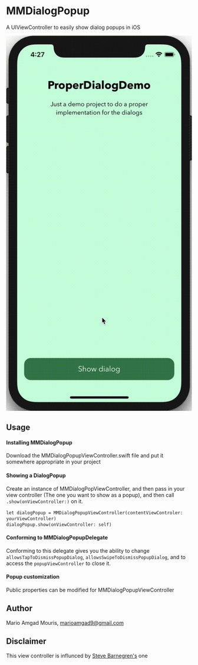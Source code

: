 # MMDialogPopup
A UIViewController to easily show dialog popups in iOS

![](MMDialogPopupDemo.gif)

## Usage

#### Installing MMDialogPopup
Download the MMDialogPopupViewController.swift file and put it somewhere appropriate in your project

#### Showing a DialogPopup
Create an instance of MMDialogPopViewController, and then pass in your view controller (The one you want to show as a popup),
and then call `.show(onViewController:)` on it. 

```
let dialogPopup = MMDialogPopupViewController(contentViewControler: yourViewController)
dialogPopup.show(onViewController: self)
```

#### Conforming to MMDialogPopupDelegate
Conforming to this delegate gives you the ability to change `allowsTapToDismissPopupDialog`, `allowsSwipeToDismissPopupDialog`, and to access the `popupViewController` to close it.

#### Popup customization
Public properties can be modified for MMDialogPopupViewController

## Author
Mario Amgad Mouris, marioamgad9@gmail.com

## Disclaimer
This view controller is influnced by [Steve Barnegren's](https://github.com/SteveBarnegren/SBCardPopup) one 
